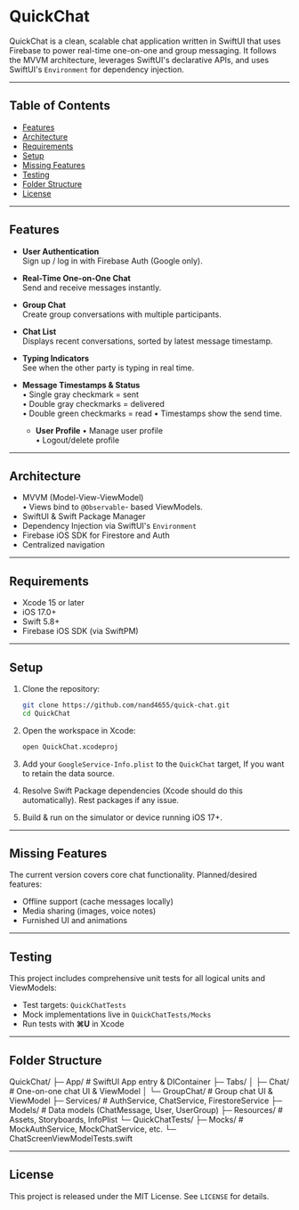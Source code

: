 # QuickChat

QuickChat is a clean, scalable chat application written in SwiftUI that uses Firebase to power real-time one-on-one and group messaging. It follows the MVVM architecture, leverages SwiftUI's declarative APIs, and uses SwiftUI's `Environment` for dependency injection.

---

## Table of Contents

- [Features](#features)  
- [Architecture](#architecture)  
- [Requirements](#requirements)  
- [Setup](#setup)  
- [Missing Features](#missing-features)  
- [Testing](#testing)  
- [Folder Structure](#folder-structure)  
- [License](#license)  

---

## Features

- **User Authentication**  
  Sign up / log in with Firebase Auth (Google only).

- **Real-Time One-on-One Chat**  
  Send and receive messages instantly.

- **Group Chat**  
  Create group conversations with multiple participants.

- **Chat List**  
  Displays recent conversations, sorted by latest message timestamp.

- **Typing Indicators**  
  See when the other party is typing in real time.

- **Message Timestamps & Status**  
  • Single gray checkmark = sent  
  • Double gray checkmarks = delivered  
  • Double green checkmarks = read
  • Timestamps show the send time.

  - **User Profile** 
  • Manage user profile  
  • Logout/delete profile  

---

## Architecture

- MVVM (Model-View-ViewModel)  
  • Views bind to `@Observable`- based ViewModels.  
- SwiftUI & Swift Package Manager  
- Dependency Injection via SwiftUI's `Environment`  
- Firebase iOS SDK for Firestore and Auth
- Centralized navigation

---

## Requirements

- Xcode 15 or later  
- iOS 17.0+  
- Swift 5.8+  
- Firebase iOS SDK (via SwiftPM)  

---

## Setup

1. Clone the repository:
   ```bash
   git clone https://github.com/nand4655/quick-chat.git
   cd QuickChat
   ```

2. Open the workspace in Xcode:
   ```bash
   open QuickChat.xcodeproj
   ```

3. Add your `GoogleService-Info.plist` to the `QuickChat` target, If you want to retain the data source.

4. Resolve Swift Package dependencies (Xcode should do this automatically). Rest packages if any issue.

5. Build & run on the simulator or device running iOS 17+.

---

## Missing Features

The current version covers core chat functionality. Planned/desired features:

- Offline support (cache messages locally)  
- Media sharing (images, voice notes) 
- Furnished UI and animations 

---

## Testing

This project includes comprehensive unit tests for all logical units and ViewModels:

- Test targets: `QuickChatTests`  
- Mock implementations live in `QuickChatTests/Mocks`  
- Run tests with **⌘U** in Xcode  

---

## Folder Structure
QuickChat/
├─ App/ # SwiftUI App entry & DIContainer
├─ Tabs/
│ ├─ Chat/ # One-on-one chat UI & ViewModel
│ └─ GroupChat/ # Group chat UI & ViewModel
├─ Services/ # AuthService, ChatService, FirestoreService
├─ Models/ # Data models (ChatMessage, User, UserGroup)
├─ Resources/ # Assets, Storyboards, InfoPlist
└─ QuickChatTests/
├─ Mocks/ # MockAuthService, MockChatService, etc.
└─ ChatScreenViewModelTests.swift

---

## License

This project is released under the MIT License. See `LICENSE` for details.